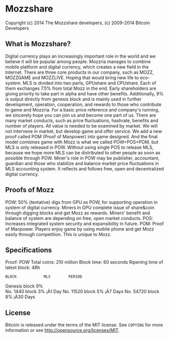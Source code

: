 Mozzshare
================================

Copyright (c) 2014 The Mozzshare developers,
(c) 2009-2014 Bitcoin Developers

What is Mozzshare?
----------------

Digital currency plays an increasingly important role in the world and we believe it will be popular among people. Mozzria manages to combine mobile platform and digital currency, which creates a new field in the Internet. There are three core products in our company, such as MOZZ, MOZZGAME and MOZZLIVE. Hoping that would bring new life to eco-system.
    MLS is divided into two parts, GPUshare and CPUshare. Each of them exchanges 7.5% from total Mozz in the end. Early shareholders are giving priority to take part in alpha and have other benefits. Additionally, 9% is output directly from genesis block and is mainly used in further development, operation, cooperation, and rewards to those who contribute to game and Mozzria.
    For a basic price reference and company's running, we sincerely hope you can join us and become one part of us. There are many market conducts, such as price fluctuations, hashrate, benefits and number of players. All value is needed to be examined by market. We will not intervene in market, but develop game and offer service. 
    We add a new proof called POM (Proof of Manpower) into game designed. And the final model combines game with Mozz is what we called POW+POS+POM, but MLS is only released in POW. Without using single POS to release MLS, because we hope more MLS can be distributed to other people as soon as possible through POW. Miner's role in POW may be publisher, accountant, guardian and those who stabilize and balance market price fluctuations in MLS accounting system. It reflects and follows free, open and decentralized digital currency.

Proofs of Mozz
-------------------

 POW: 50% (tentative) digs from GPU as POW, for supporting operation in system of digital currency. Miners in GPU complete issue of share&coin through digging blocks and get Mozz as rewards. Miners' benefit and balance of system are depending on free, open market conducts.
 POS: Increases integrated system security and expansibility in future. 
 POM: Proof of Manpower. Players enjoy game by using mobile phone and get Mozz easily through competition. This is unique to Mozz.

Specifications
-------

Proof: POW
Total coins: 210 million 
Block time: 60 seconds
Ripening time of latest block: 48h


    BLOCK            MLS        PERIOD
Genesis block        9%   
No. 1440 block       3%         ¡À1 Day
No. 11520 block      5%        ¡À7 Days
No. 54720 block      8%        ¡À30 Days


License
-------

Bitcoin is released under the terms of the MIT license. See `COPYING` for more
information or see http://opensource.org/licenses/MIT.
